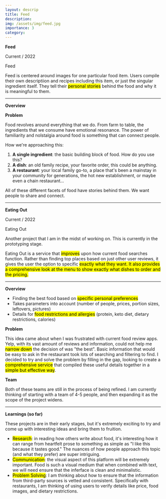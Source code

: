 ```yaml
---
layout: descrip
title: Feed
description:
img: /assets/img/feed.jpg
importance: 3
category:
---
```


**Feed**

Current / 2022

<div class="row">
    <div class="col-sm mt-3 mt-md-0">
        <img class="center" src="{{ '/assets/img/feed.jpg' | relative_url }}" alt="" title="similar singer"/>
    </div>
</div>
<div class="caption">
    Feed
</div>

Feed is centered around images for one particular food item. Users compile their own descriptiion and recipes including this item, or just the singular ingredient itself. They tell their <mark>personal stories</mark> behind the food and why it is meaningful to them.

---

**Overview**

**Problem**

Food revolves around everything that we do. From farm to table, the ingredients that we consume have emotional resonance. The power of familiarity and nolstalgia around food is something that can connect people.

How we're approaching this:

1. **A single ingredient**: the basic building block of food. How do you use this?
2. **A dish**: an old family recipe, your favorite order, this could be anything.
3. **A restaurant**: your local family go-to, a place that's been a mainstay in your community for generations, the hot new establishment, or maybe even a chain restaurant...

All of these different facets of food have stories behind them. We want people to share and connect.

---

**Eating Out**

Current / 2022

<div class="row">
    <div class="col-sm mt-3 mt-md-0">
        <img class="center" src="{{ '/assets/img/eatingout.jpg' | relative_url }}" alt="" title="eating out"/>
    </div>
</div>
<div class="caption">
    Eating Out
</div>

Another project that I am in the midst of working on. This is currently in the prototyping stage.

Eating Out is a service that <mark>improves</mark> upon how current food searches function. Rather than finding top places based on just other user reviews, it gives the user the option to specific <mark>exactly what they want<mark>. It also provides a comprehensive look at the menu to show exactly what dishes to order and the pricing.

---

**Overview**

- Finding the best food based on <mark>specific personal preferences</mark>
- Takes parameters into account (number of people, prices, portion sizes, leftovers, pictures)
- Details for <mark>food restrictions and allergies</mark> (protein, keto diet, dietary restrictions, calories)

**Problem**

This idea came about when I was frustrated with current food review apps. Yelp, with its vast amount of reviews and information, could not help me <mark>narrow down</mark> the decision of was "the best". Basic information that would be easy to ask in the restaurant took lots of searching and filtering to find. I decided to try and solve the problem by filling in the gap, looking to create a <mark>comprehensive service</mark> that compiled these useful details together in a <mark>simple but effective way</mark>.

**Team**

Both of these teams are still in the process of being refined. I am currently thinking of starting with a team of 4-5 people, and then expanding it as the scope of the project widens.

---

**Learnings (so far)**

These projects are in their early stages, but it's extremely exciting to try and come up with interesting ideas and bring them to fruition.

- <mark>Research</mark>: in reading how others write about food, it's interesting how it can range from heartfelt prose to something as simple as "I like this because it tastes good." The nuances of how people approach this topic (and what they prefer) are super intriguing. 
- <mark>Communication</mark>: the visual aspect of this platform will be extremely important. Food is such a visual medium that when combined with text, we will need ensure that the inferface is clean and minimalistic.
- <mark>Problem Solving</mark>: I am thinking about how to ensure that the information from third-party sources is vetted and consistent. Specifically with restaurants, I am thinking of using users to verify details like price, food images, and dietary restrictions.